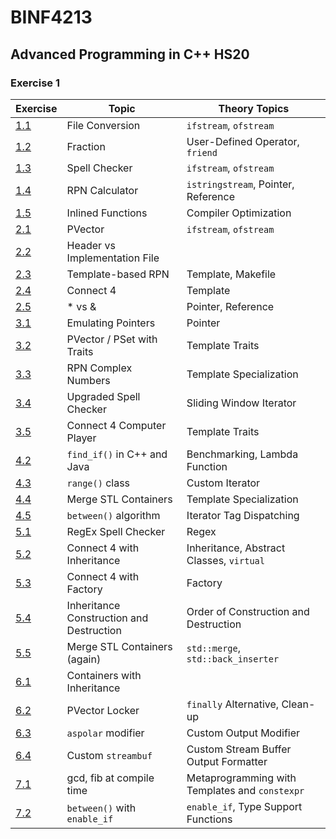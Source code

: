 # BINF4213
## Advanced Programming in C++ HS20

### Exercise 1
| Exercise | Topic | Theory Topics |
| --- | --- | --- |
| [1.1](./ex1_1) | File Conversion | `ifstream`, `ofstream` |
| [1.2](./ex1_2) | Fraction | User-Defined Operator, `friend` |
| [1.3](./ex1_3) | Spell Checker | `ifstream`, `ofstream` |
| [1.4](./ex1_4) | RPN Calculator | `istringstream`, Pointer, Reference |
| [1.5](./ex1_5) | Inlined Functions | Compiler Optimization |
| [2.1](./ex2_1) | PVector | `ifstream`, `ofstream` |
| [2.2](./ex2_2) | Header vs Implementation File | |
| [2.3](./ex2_3) | Template-based RPN | Template, Makefile |
| [2.4](./ex2_4) | Connect 4 | Template |
| [2.5](./ex2_5) | * vs & | Pointer, Reference |
| [3.1](./ex3_1) | Emulating Pointers | Pointer |
| [3.2](./ex3_2) | PVector / PSet with Traits | Template Traits |
| [3.3](./ex3_3) | RPN Complex Numbers | Template Specialization |
| [3.4](./ex3_4) | Upgraded Spell Checker | Sliding Window Iterator |
| [3.5](./ex3_5) | Connect 4 Computer Player | Template Traits |
| [4.2](./ex4_2) | `find_if()` in C++ and Java | Benchmarking, Lambda Function |
| [4.3](./ex4_3) | `range()` class | Custom Iterator |
| [4.4](./ex4_4) | Merge STL Containers | Template Specialization |
| [4.5](./ex4_5) | `between()` algorithm | Iterator Tag Dispatching |
| [5.1](./ex5_1) | RegEx Spell Checker | Regex |
| [5.2](./ex5_2) | Connect 4 with Inheritance | Inheritance, Abstract Classes, `virtual` |
| [5.3](./ex5_3) | Connect 4 with Factory | Factory |
| [5.4](./ex5_4) | Inheritance Construction and Destruction | Order of Construction and Destruction |
| [5.5](./ex5_5) | Merge STL Containers (again) | `std::merge`, `std::back_inserter` |
| [6.1](./ex6_1) | Containers with Inheritance | |
| [6.2](./ex6_2) | PVector Locker | `finally` Alternative, Clean-up |
| [6.3](./ex6_3) | `aspolar` modifier | Custom Output Modifier |
| [6.4](./ex6_4) | Custom `streambuf` | Custom Stream Buffer Output Formatter |
| [7.1](./ex7_1) | gcd, fib at compile time | Metaprogramming with Templates and `constexpr` |
| [7.2](./ex7_2) | `between()` with `enable_if` | `enable_if`, Type Support Functions |

